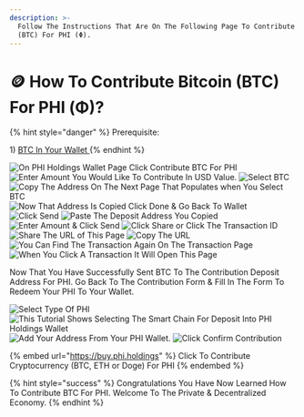 ```yaml
---
description: >-
  Follow The Instructions That Are On The Following Page To Contribute Bitcoin
  (BTC) For PHI (Φ).
---
```


# 🪙 How To Contribute Bitcoin (BTC) For PHI (Φ)?

{% hint style="danger" %}
Prerequisite:

1\) [BTC In Your Wallet ](https://docs.phi.network/phi-wiki/layer-1-dapps/phi-holdings/create-phi-holdings-wallet/how-to-buy-bitcoin)
{% endhint %}

![On PHI Holdings Wallet Page Click Contribute BTC For PHI](../../../../.gitbook/assets/IMG\_5428.jpg) ![Enter Amount You Would Like To Contribute In USD Value.](../../../../.gitbook/assets/IMG\_5429.jpg) ![Select BTC](../../../../.gitbook/assets/IMG\_5430.jpg) ![Copy The Address On The Next Page That Populates when You Select BTC](../../../../.gitbook/assets/IMG\_5431.jpg) ![Now That Address Is Copied Click Done & Go Back To Wallet](<../../../../.gitbook/assets/IMG\_5432 2.PNG>) ![Click Send](../../../../.gitbook/assets/IMG\_5433.jpg) ![Paste The Deposit Address You Copied](<../../../../.gitbook/assets/IMG\_5434 (1).jpg>) ![Enter Amount & Click Send](../../../../.gitbook/assets/IMG\_5435.jpg) ![Click Share or Click The Transaction ID](<../../../../.gitbook/assets/IMG\_5436 (1).jpg>) ![Share The URL of This Page](../../../../.gitbook/assets/IMG\_5437.jpg) ![Copy The URL](../../../../.gitbook/assets/IMG\_5438.jpg) ![You Can Find The Transaction Again On The Transaction Page](../../../../.gitbook/assets/IMG\_5439.jpg) ![When You Click A Transaction It Will Open This Page](../../../../.gitbook/assets/IMG\_5440.PNG)

Now That You Have Successfully Sent BTC To The Contribution Deposit Address For PHI. Go Back To The Contribution Form & Fill In The Form To Redeem Your PHI To Your Wallet.

![Select Type Of PHI](../../../../.gitbook/assets/IMG\_5445.jpg) ![This Tutorial Shows Selecting The Smart Chain For Deposit Into PHI Holdings Wallet](../../../../.gitbook/assets/IMG\_5446.jpg) ![Add Your Address From Your PHI Wallet.](../../../../.gitbook/assets/IMG\_5447.jpg) ![Click Confirm Contribution](../../../../.gitbook/assets/IMG\_5448.PNG)

{% embed url="https://buy.phi.holdings" %}
Click To Contribute Cryptocurrency (BTC, ETH or Doge) For PHI
{% endembed %}



{% hint style="success" %}
Congratulations You Have Now Learned How To Contribute BTC For PHI. Welcome To The Private & Decentralized Economy. &#x20;
{% endhint %}
